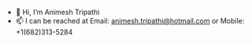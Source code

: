 - 👋 Hi, I’m Animesh Tripathi
- 📫 I can be reached at Email: animesh.tripathi@hotmail.com or Mobile: +1(682)313-5284

<!---
animeshtripathi1294/animeshtripathi1294 is a ✨ special ✨ repository because its `README.md` (this file) appears on your GitHub profile.
You can click the Preview link to take a look at your changes.
--->
